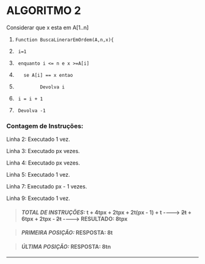 # **ALGORITMO 2**
Considerar que x esta em A[1..n]

1.     Function BuscaLinerarEmOrdem(A,n,x){
2.      i=1 
3.      enquanto i <= n e x >=A[i]
4.        se A[i] == x entao
5.              Devolva i
7.      i = i + 1 
9.      Devolva -1

### Contagem de Instruções:

Linha 2: Executado 1 vez.

Linha 3: Executado px vezes.

Linha 4: Executado px vezes.

Linha 5: Executado 1 vez.

Linha 7: Executado px - 1 vezes.

Linha 9: Executado 1 vez.

>#### _TOTAL DE INSTRUÇÕES:_ t + 4tpx + 2tpx + 2t(px - 1) + t ----> ~~2t~~ + 6tpx + 2tpx - ~~2t~~ ----> **RESULTADO: 8tpx**

>#### _PRIMEIRA POSIÇÃO:_ **RESPOSTA: 8t**

>#### _ÚLTIMA POSIÇÃO:_ **RESPOSTA: 8tn**
***